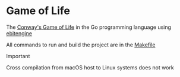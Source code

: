 # Game of Life

The [Conway's Game of Life](https://en.wikipedia.org/wiki/Conway's_Game_of_Life) in the Go programming language using [ebitengine](https://ebitengine.org/)

All commands to run and build the project are in the [Makefile](./Makefile)

> [!IMPORTANT]
> Cross compilation from macOS host to Linux systems does not work
